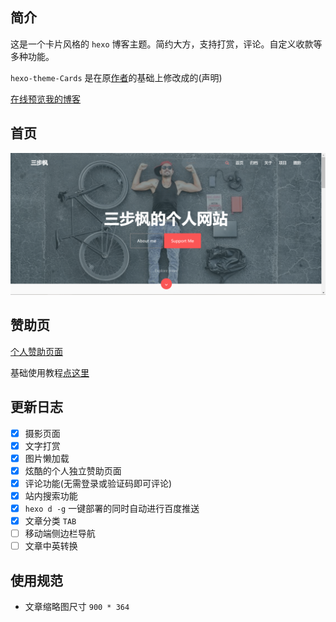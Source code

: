 ## 简介 
这是一个卡片风格的 `hexo` 博客主题。简约大方，支持打赏，评论。自定义收款等多种功能。

`hexo-theme-Cards` 是在原[作者](https://github.com/Mrminfive/hexo-theme-skapp)的基础上修改成的(声明)

[在线预览我的博客](https://adymilk.github.io/)


## 首页
![效果预览](微信截图_20200512092343.png)

## 赞助页
[个人赞助页面](https://adymilk.github.io/pay/)

基础使用教程[点这里](https://github.com/adymilk/hexo-theme-Cards/blob/master/README-cn.md)

## 更新日志

- [x] 摄影页面
- [x] 文字打赏
- [x] 图片懒加载
- [x] 炫酷的个人独立赞助页面
- [x] 评论功能(无需登录或验证码即可评论)
- [x] 站内搜索功能
- [x] `hexo d -g` 一键部署的同时自动进行百度推送
- [x] 文章分类 `TAB`
- [ ] 移动端侧边栏导航
- [ ] 文章中英转换

## 使用规范

- 文章缩略图尺寸 `900 * 364`


